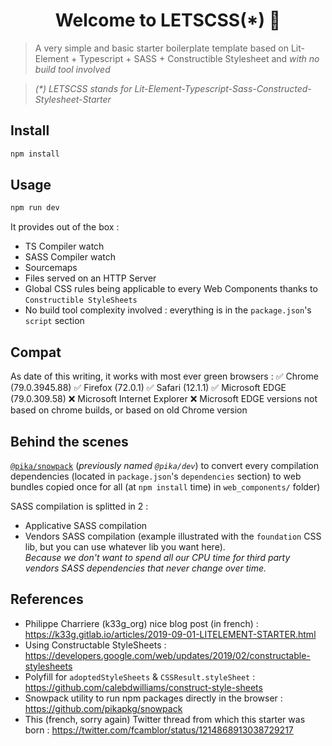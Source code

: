 <h1 align="center">Welcome to LETSCSS(*) 👋</h1>

> A very simple and basic starter boilerplate template based on Lit-Element + Typescript + SASS + Constructible Stylesheet and *with no build tool involved*

> _(*) LETSCSS stands for Lit-Element-Typescript-Sass-Constructed-Stylesheet-Starter_

## Install

```sh
npm install
```

## Usage

```sh
npm run dev
```

It provides out of the box :
- TS Compiler watch
- SASS Compiler watch
- Sourcemaps
- Files served on an HTTP Server
- Global CSS rules being applicable to every Web Components thanks to `Constructible StyleSheets`
- No build tool complexity involved : everything is in the `package.json`'s `script` section

## Compat

As date of this writing, it works with most ever green browsers :
✅ Chrome (79.0.3945.88)
✅ Firefox (72.0.1)
✅ Safari (12.1.1)
✅ Microsoft EDGE (79.0.309.58)
❌ Microsoft Internet Explorer
❌ Microsoft EDGE versions not based on chrome builds, or based on old Chrome version

## Behind the scenes

[`@pika/snowpack`](https://github.com/pikapkg/snowpack) (_previously named `@pika/dev`_) to convert every compilation dependencies
(located in `package.json`'s `dependencies` section) to web bundles copied once for all (at `npm install` time) in `web_components/` folder)

SASS compilation is splitted in 2 :
- Applicative SASS compilation
- Vendors SASS compilation (example illustrated with the `foundation` CSS lib, but you can use whatever lib you want here).   
  _Because we don't want to spend all our CPU time for third party vendors SASS dependencies that never change over time._


## References

- Philippe Charriere (k33g_org) nice blog post (in french) : https://k33g.gitlab.io/articles/2019-09-01-LITELEMENT-STARTER.html
- Using Constructable StyleSheets : https://developers.google.com/web/updates/2019/02/constructable-stylesheets
- Polyfill for `adoptedStyleSheets` & `CSSResult.styleSheet` : https://github.com/calebdwilliams/construct-style-sheets
- Snowpack utility to run npm packages directly in the browser : https://github.com/pikapkg/snowpack
- This (french, sorry again) Twitter thread from which this starter was born : https://twitter.com/fcamblor/status/1214868913038729217
